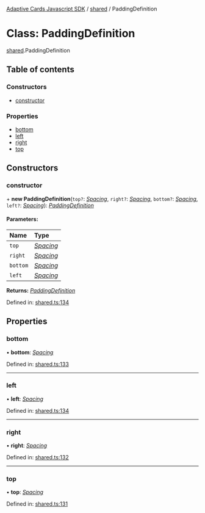 [Adaptive Cards Javascript SDK](../README.md) / [shared](../modules/shared.md) / PaddingDefinition

# Class: PaddingDefinition

[shared](../modules/shared.md).PaddingDefinition

## Table of contents

### Constructors

- [constructor](shared.paddingdefinition.md#constructor)

### Properties

- [bottom](shared.paddingdefinition.md#bottom)
- [left](shared.paddingdefinition.md#left)
- [right](shared.paddingdefinition.md#right)
- [top](shared.paddingdefinition.md#top)

## Constructors

### constructor

\+ **new PaddingDefinition**(`top?`: [_Spacing_](../enums/enums.spacing.md), `right?`: [_Spacing_](../enums/enums.spacing.md), `bottom?`: [_Spacing_](../enums/enums.spacing.md), `left?`: [_Spacing_](../enums/enums.spacing.md)): [_PaddingDefinition_](shared.paddingdefinition.md)

#### Parameters:

| Name     | Type                                   |
| :------- | :------------------------------------- |
| `top`    | [_Spacing_](../enums/enums.spacing.md) |
| `right`  | [_Spacing_](../enums/enums.spacing.md) |
| `bottom` | [_Spacing_](../enums/enums.spacing.md) |
| `left`   | [_Spacing_](../enums/enums.spacing.md) |

**Returns:** [_PaddingDefinition_](shared.paddingdefinition.md)

Defined in: [shared.ts:134](https://github.com/microsoft/AdaptiveCards/blob/0938a1f10/source/nodejs/adaptivecards/src/shared.ts#L134)

## Properties

### bottom

• **bottom**: [_Spacing_](../enums/enums.spacing.md)

Defined in: [shared.ts:133](https://github.com/microsoft/AdaptiveCards/blob/0938a1f10/source/nodejs/adaptivecards/src/shared.ts#L133)

---

### left

• **left**: [_Spacing_](../enums/enums.spacing.md)

Defined in: [shared.ts:134](https://github.com/microsoft/AdaptiveCards/blob/0938a1f10/source/nodejs/adaptivecards/src/shared.ts#L134)

---

### right

• **right**: [_Spacing_](../enums/enums.spacing.md)

Defined in: [shared.ts:132](https://github.com/microsoft/AdaptiveCards/blob/0938a1f10/source/nodejs/adaptivecards/src/shared.ts#L132)

---

### top

• **top**: [_Spacing_](../enums/enums.spacing.md)

Defined in: [shared.ts:131](https://github.com/microsoft/AdaptiveCards/blob/0938a1f10/source/nodejs/adaptivecards/src/shared.ts#L131)
